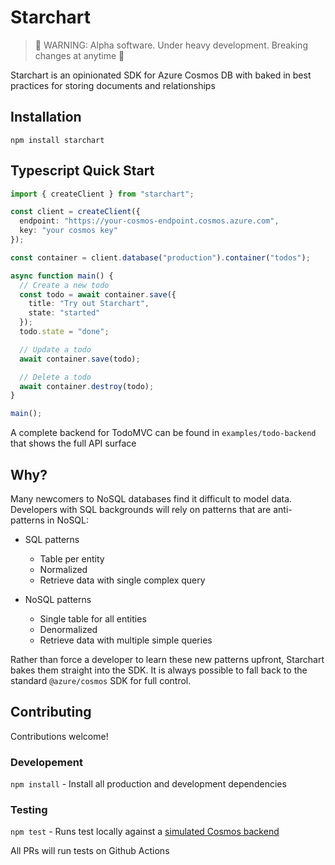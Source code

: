 # Starchart

> 🚧 WARNING: Alpha software. Under heavy development. Breaking changes at anytime 🚧

Starchart is an opinionated SDK for Azure Cosmos DB with baked in best practices for storing documents and relationships

## Installation

`npm install starchart`

## Typescript Quick Start

```ts
import { createClient } from "starchart";

const client = createClient({
  endpoint: "https://your-cosmos-endpoint.cosmos.azure.com",
  key: "your cosmos key"
});

const container = client.database("production").container("todos");

async function main() {
  // Create a new todo
  const todo = await container.save({
    title: "Try out Starchart",
    state: "started"
  });
  todo.state = "done";

  // Update a todo
  await container.save(todo);

  // Delete a todo
  await container.destroy(todo);
}

main();
```

A complete backend for TodoMVC can be found in `examples/todo-backend` that shows the full API surface

## Why?

Many newcomers to NoSQL databases find it difficult to model data. Developers with SQL backgrounds will rely on patterns that are anti-patterns in NoSQL:

- SQL patterns

  - Table per entity
  - Normalized
  - Retrieve data with single complex query

- NoSQL patterns
  - Single table for all entities
  - Denormalized
  - Retrieve data with multiple simple queries

Rather than force a developer to learn these new patterns upfront, Starchart bakes them straight into the SDK. It is always possible to fall back to the standard `@azure/cosmos` SDK for full control.

## Contributing

Contributions welcome!

### Developement

`npm install` - Install all production and development dependencies

### Testing

`npm test` - Runs test locally against a [simulated Cosmos backend](https://github.com/zeit/cosmosdb-server)

All PRs will run tests on Github Actions
